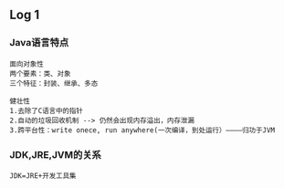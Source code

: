 ## Log 1

### Java语言特点

``` Java语言特点
面向对象性
两个要素：类、对象
三个特征：封装、继承、多态

健壮性
1.去除了C语言中的指针
2.自动的垃圾回收机制 --> 仍然会出现内存溢出，内存泄漏
3.跨平台性：write onece, run anywhere(一次编译，到处运行）————归功于JVM
```

### JDK,JRE,JVM的关系

``` 
JDK=JRE+开发工具集
